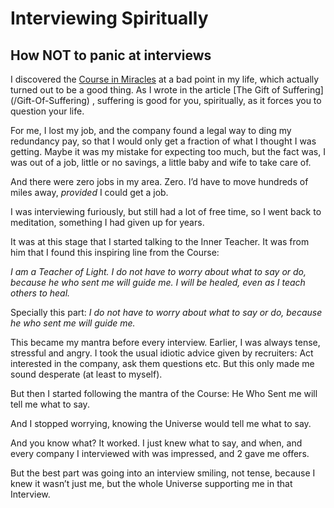 # Interviewing Spiritually

 

## How NOT to panic at interviews

 

I discovered the [Course in Miracles](/course-in-miracles) at a bad point in my life, which actually turned out to be a good thing. As I wrote in the article [The Gift of Suffering] (/Gift-Of-Suffering) , suffering is good for you, spiritually, as it forces you to question your life.

 

For me, I lost my job, and the company found a legal way to ding my redundancy pay, so that I would only get a fraction of what I thought I was getting. Maybe it was my mistake for expecting too much, but the fact was, I was out of a job, little or no savings, a little baby and wife to take care of.

 

And there were zero jobs in my area. Zero. I’d have to move hundreds of miles away, *provided* I could get a job.

 

I was interviewing furiously, but still had a lot of free time, so I went back to meditation, something I had given up for years.

 

It was at this stage that I started talking to the Inner Teacher. It was from him that I found this inspiring line from the Course:

 

*I am a Teacher of Light. I do not have to worry about what to say or do, because he who sent me will guide me. I will be healed, even as I teach others to heal.*

 

Specially this part: *I do not have to worry about what to say or do, because he who sent me will guide me.*

 

This became my mantra before every interview. Earlier, I was always tense, stressful and angry. I took the usual idiotic advice given by recruiters: Act interested in the company, ask them questions etc. But this only made me sound desperate (at least to myself).

 

But then I started following the mantra of the Course: He Who Sent me will tell me what to say.

 

And I stopped worrying, knowing the Universe would tell me what to say.

 

And you know what? It worked. I just knew what to say, and when, and every company I interviewed with was impressed, and 2 gave me offers.

 

But the best part was going into an interview smiling, not tense, because I knew it wasn’t just me, but the whole Universe supporting me in that Interview.

 